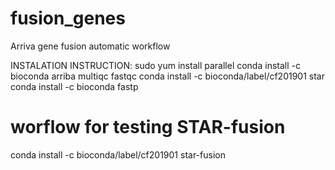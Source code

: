 # fusion_genes
Arriva gene fusion automatic workflow

INSTALATION INSTRUCTION:
sudo yum install parallel
conda install -c bioconda arriba multiqc fastqc
conda install -c bioconda/label/cf201901 star
conda install -c bioconda fastp

# worflow for testing STAR-fusion
conda install -c bioconda/label/cf201901 star-fusion
